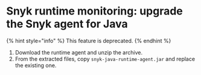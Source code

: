 # Snyk runtime monitoring: upgrade the Snyk agent for Java

{% hint style="info" %}
This feature is deprecated.
{% endhint %}

1. Download the runtime agent and unzip the archive.
2. From the extracted files, copy `snyk-java-runtime-agent.jar` and replace the existing one.



